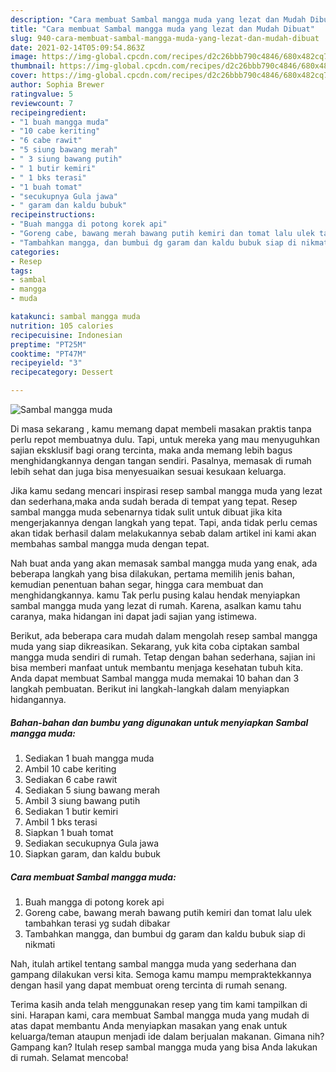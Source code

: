 ```yaml
---
description: "Cara membuat Sambal mangga muda yang lezat dan Mudah Dibuat"
title: "Cara membuat Sambal mangga muda yang lezat dan Mudah Dibuat"
slug: 940-cara-membuat-sambal-mangga-muda-yang-lezat-dan-mudah-dibuat
date: 2021-02-14T05:09:54.863Z
image: https://img-global.cpcdn.com/recipes/d2c26bbb790c4846/680x482cq70/sambal-mangga-muda-foto-resep-utama.jpg
thumbnail: https://img-global.cpcdn.com/recipes/d2c26bbb790c4846/680x482cq70/sambal-mangga-muda-foto-resep-utama.jpg
cover: https://img-global.cpcdn.com/recipes/d2c26bbb790c4846/680x482cq70/sambal-mangga-muda-foto-resep-utama.jpg
author: Sophia Brewer
ratingvalue: 5
reviewcount: 7
recipeingredient:
- "1 buah mangga muda"
- "10 cabe keriting"
- "6 cabe rawit"
- "5 siung bawang merah"
- " 3 siung bawang putih"
- " 1 butir kemiri"
- " 1 bks terasi"
- "1 buah tomat"
- "secukupnya Gula jawa"
- " garam dan kaldu bubuk"
recipeinstructions:
- "Buah mangga di potong korek api"
- "Goreng cabe, bawang merah bawang putih kemiri dan tomat lalu ulek tambahkan terasi yg sudah dibakar"
- "Tambahkan mangga, dan bumbui dg garam dan kaldu bubuk siap di nikmati"
categories:
- Resep
tags:
- sambal
- mangga
- muda

katakunci: sambal mangga muda 
nutrition: 105 calories
recipecuisine: Indonesian
preptime: "PT25M"
cooktime: "PT47M"
recipeyield: "3"
recipecategory: Dessert

---
```



![Sambal mangga muda](https://img-global.cpcdn.com/recipes/d2c26bbb790c4846/680x482cq70/sambal-mangga-muda-foto-resep-utama.jpg)

Di masa  sekarang , kamu memang dapat membeli masakan praktis tanpa perlu repot membuatnya dulu. Tapi, untuk mereka yang mau menyuguhkan sajian eksklusif bagi orang tercinta, maka anda memang lebih bagus menghidangkannya dengan tangan sendiri. Pasalnya, memasak di rumah lebih sehat dan juga bisa menyesuaikan sesuai kesukaan keluarga.

Jika kamu sedang mencari inspirasi resep sambal mangga muda yang lezat dan sederhana,maka anda sudah berada di tempat yang tepat. Resep sambal mangga muda  sebenarnya tidak sulit untuk dibuat jika kita mengerjakannya dengan langkah yang tepat. Tapi, anda tidak perlu cemas akan tidak berhasil dalam melakukannya 
sebab dalam artikel ini kami akan membahas sambal mangga muda dengan tepat.  



Nah buat anda yang akan memasak sambal mangga muda yang enak, ada beberapa langkah yang bisa dilakukan, pertama memilih jenis bahan, kemudian penentuan bahan segar, hingga cara membuat dan menghidangkannya. kamu Tak perlu pusing kalau hendak menyiapkan sambal mangga muda yang lezat di rumah. Karena, asalkan kamu  tahu caranya, maka hidangan ini dapat jadi sajian yang istimewa.

Berikut, ada beberapa cara mudah dalam mengolah resep sambal mangga muda yang siap dikreasikan. Sekarang, yuk kita coba ciptakan sambal mangga muda sendiri di rumah. Tetap dengan bahan sederhana, sajian ini bisa memberi manfaat untuk membantu menjaga kesehatan tubuh kita. Anda dapat membuat Sambal mangga muda memakai 10 bahan dan 3 langkah pembuatan. Berikut ini langkah-langkah dalam menyiapkan hidangannya.

<!--inarticleads1-->

##### Bahan-bahan dan bumbu yang digunakan untuk menyiapkan Sambal mangga muda:

1. Sediakan 1 buah mangga muda
1. Ambil 10 cabe keriting
1. Sediakan 6 cabe rawit
1. Sediakan 5 siung bawang merah
1. Ambil  3 siung bawang putih
1. Sediakan  1 butir kemiri
1. Ambil  1 bks terasi
1. Siapkan 1 buah tomat
1. Sediakan secukupnya Gula jawa
1. Siapkan  garam, dan kaldu bubuk




<!--inarticleads2-->

##### Cara membuat Sambal mangga muda:

1. Buah mangga di potong korek api
1. Goreng cabe, bawang merah bawang putih kemiri dan tomat lalu ulek tambahkan terasi yg sudah dibakar
1. Tambahkan mangga, dan bumbui dg garam dan kaldu bubuk siap di nikmati




Nah, itulah artikel tentang  sambal mangga muda  yang sederhana dan gampang dilakukan versi kita. Semoga kamu mampu mempraktekkannya dengan hasil yang dapat membuat oreng tercinta di rumah senang. 

Terima kasih anda telah menggunakan resep yang tim kami tampilkan di sini. Harapan kami, cara membuat  Sambal mangga muda yang mudah di atas dapat membantu Anda menyiapkan masakan yang enak untuk keluarga/teman ataupun menjadi ide dalam berjualan makanan. Gimana nih? Gampang kan? Itulah resep sambal mangga muda yang bisa Anda lakukan di rumah. Selamat mencoba!

